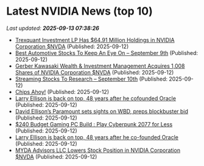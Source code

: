 # Latest NVIDIA News (top 10)
_Last updated: **2025-09-13 07:38:26**_

- [Trexquant Investment LP Has $64.91 Million Holdings in NVIDIA Corporation $NVDA](https://www.etfdailynews.com/2025/09/12/trexquant-investment-lp-has-64-91-million-holdings-in-nvidia-corporation-nvda/) (Published: 2025-09-12)
- [Best Automotive Stocks To Keep An Eye On – September 9th](https://www.etfdailynews.com/2025/09/12/best-automotive-stocks-to-keep-an-eye-on-september-9th/) (Published: 2025-09-12)
- [Gerber Kawasaki Wealth & Investment Management Acquires 1,008 Shares of NVIDIA Corporation $NVDA](https://www.etfdailynews.com/2025/09/12/gerber-kawasaki-wealth-investment-management-acquires-1008-shares-of-nvidia-corporation-nvda/) (Published: 2025-09-12)
- [Streaming Stocks To Research – September 10th](https://www.etfdailynews.com/2025/09/12/streaming-stocks-to-research-september-10th/) (Published: 2025-09-12)
- [Chips Ahoy!](https://biztoc.com/x/b40f217b0cf5cb9e) (Published: 2025-09-12)
- [Larry Ellison is back on top, 48 years after he cofounded Oracle](https://economictimes.indiatimes.com/tech/technology/larry-ellison-is-back-on-top-48-years-after-he-co-founded-oracle/articleshow/123846421.cms) (Published: 2025-09-12)
- [David Ellison’s Paramount sets sights on WBD, preps blockbuster bid](https://www.c21media.net/news/david-ellisons-paramount-sets-sights-on-wbd-preps-blockbuster-bid/) (Published: 2025-09-12)
- [$240 Budget Gaming PC Build : Play Cyberpunk 2077 for Less](https://www.geeky-gadgets.com/budget-gaming-pc-build-240-dollars/) (Published: 2025-09-12)
- [Larry Ellison is back on top, 48 years after he co-founded Oracle](https://www.channelnewsasia.com/business/larry-ellison-back-top-48-years-after-he-co-founded-oracle-5346041) (Published: 2025-09-12)
- [MYDA Advisors LLC Lowers Stock Position in NVIDIA Corporation $NVDA](https://www.etfdailynews.com/2025/09/12/myda-advisors-llc-lowers-stock-position-in-nvidia-corporation-nvda/) (Published: 2025-09-12)
